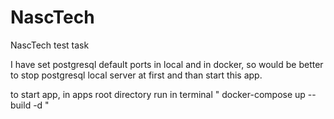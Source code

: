 # NascTech
NascTech test task

I have set postgresql default ports in local and in docker, so would be better to stop postgresql local server at first and than start this app.


to start app, in apps root directory run in terminal " docker-compose up --build -d "
